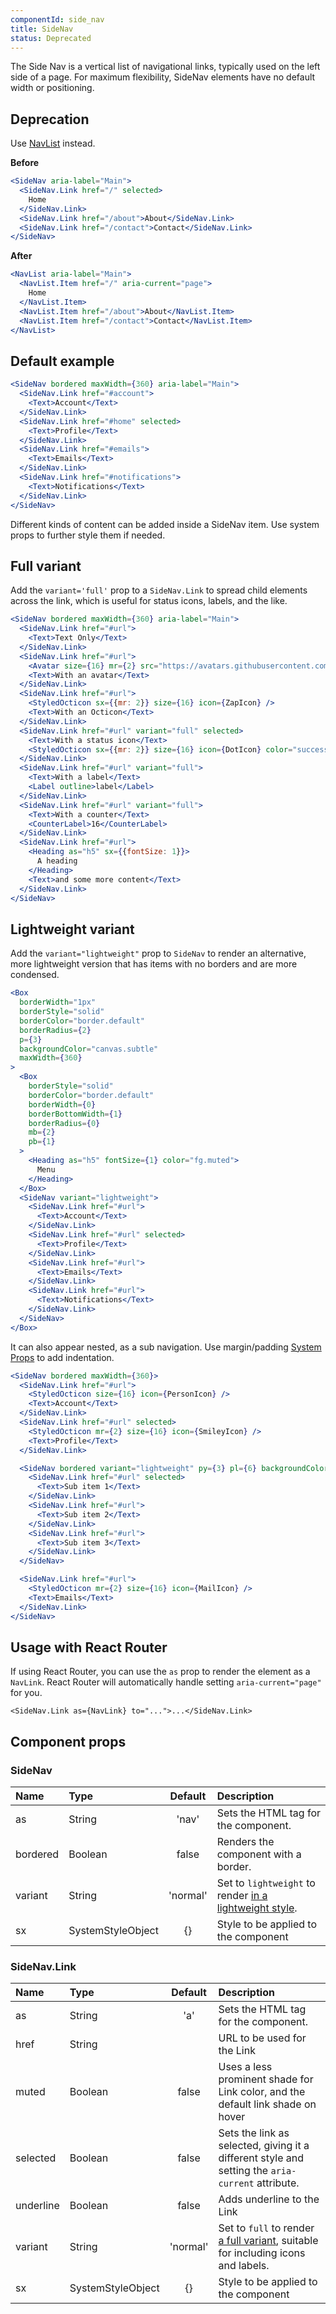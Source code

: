 ```yaml
---
componentId: side_nav
title: SideNav
status: Deprecated
---
```


The Side Nav is a vertical list of navigational links, typically used on the left side of a page. For maximum flexibility, SideNav elements have no default width or positioning.

## Deprecation

Use [NavList](/NavList) instead.

**Before**

```jsx
<SideNav aria-label="Main">
  <SideNav.Link href="/" selected>
    Home
  </SideNav.Link>
  <SideNav.Link href="/about">About</SideNav.Link>
  <SideNav.Link href="/contact">Contact</SideNav.Link>
</SideNav>
```

**After**

```jsx
<NavList aria-label="Main">
  <NavList.Item href="/" aria-current="page">
    Home
  </NavList.Item>
  <NavList.Item href="/about">About</NavList.Item>
  <NavList.Item href="/contact">Contact</NavList.Item>
</NavList>
```

## Default example

```jsx live
<SideNav bordered maxWidth={360} aria-label="Main">
  <SideNav.Link href="#account">
    <Text>Account</Text>
  </SideNav.Link>
  <SideNav.Link href="#home" selected>
    <Text>Profile</Text>
  </SideNav.Link>
  <SideNav.Link href="#emails">
    <Text>Emails</Text>
  </SideNav.Link>
  <SideNav.Link href="#notifications">
    <Text>Notifications</Text>
  </SideNav.Link>
</SideNav>
```

Different kinds of content can be added inside a SideNav item. Use system props to further style them if needed.

## Full variant

Add the `variant='full'` prop to a `SideNav.Link` to spread child elements across the link, which is useful for status icons, labels, and the like.

```jsx live
<SideNav bordered maxWidth={360} aria-label="Main">
  <SideNav.Link href="#url">
    <Text>Text Only</Text>
  </SideNav.Link>
  <SideNav.Link href="#url">
    <Avatar size={16} mr={2} src="https://avatars.githubusercontent.com/hubot?s=32" />
    <Text>With an avatar</Text>
  </SideNav.Link>
  <SideNav.Link href="#url">
    <StyledOcticon sx={{mr: 2}} size={16} icon={ZapIcon} />
    <Text>With an Octicon</Text>
  </SideNav.Link>
  <SideNav.Link href="#url" variant="full" selected>
    <Text>With a status icon</Text>
    <StyledOcticon sx={{mr: 2}} size={16} icon={DotIcon} color="success.fg" />
  </SideNav.Link>
  <SideNav.Link href="#url" variant="full">
    <Text>With a label</Text>
    <Label outline>label</Label>
  </SideNav.Link>
  <SideNav.Link href="#url" variant="full">
    <Text>With a counter</Text>
    <CounterLabel>16</CounterLabel>
  </SideNav.Link>
  <SideNav.Link href="#url">
    <Heading as="h5" sx={{fontSize: 1}}>
      A heading
    </Heading>
    <Text>and some more content</Text>
  </SideNav.Link>
</SideNav>
```

## Lightweight variant

Add the `variant="lightweight"` prop to `SideNav` to render an alternative, more lightweight version that has items with no borders and are more condensed.

```jsx live
<Box
  borderWidth="1px"
  borderStyle="solid"
  borderColor="border.default"
  borderRadius={2}
  p={3}
  backgroundColor="canvas.subtle"
  maxWidth={360}
>
  <Box
    borderStyle="solid"
    borderColor="border.default"
    borderWidth={0}
    borderBottomWidth={1}
    borderRadius={0}
    mb={2}
    pb={1}
  >
    <Heading as="h5" fontSize={1} color="fg.muted">
      Menu
    </Heading>
  </Box>
  <SideNav variant="lightweight">
    <SideNav.Link href="#url">
      <Text>Account</Text>
    </SideNav.Link>
    <SideNav.Link href="#url" selected>
      <Text>Profile</Text>
    </SideNav.Link>
    <SideNav.Link href="#url">
      <Text>Emails</Text>
    </SideNav.Link>
    <SideNav.Link href="#url">
      <Text>Notifications</Text>
    </SideNav.Link>
  </SideNav>
</Box>
```

It can also appear nested, as a sub navigation. Use margin/padding [System Props](/system-props) to add indentation.

```jsx live
<SideNav bordered maxWidth={360}>
  <SideNav.Link href="#url">
    <StyledOcticon size={16} icon={PersonIcon} />
    <Text>Account</Text>
  </SideNav.Link>
  <SideNav.Link href="#url" selected>
    <StyledOcticon mr={2} size={16} icon={SmileyIcon} />
    <Text>Profile</Text>
  </SideNav.Link>

  <SideNav bordered variant="lightweight" py={3} pl={6} backgroundColor="sidenav.selectedBg">
    <SideNav.Link href="#url" selected>
      <Text>Sub item 1</Text>
    </SideNav.Link>
    <SideNav.Link href="#url">
      <Text>Sub item 2</Text>
    </SideNav.Link>
    <SideNav.Link href="#url">
      <Text>Sub item 3</Text>
    </SideNav.Link>
  </SideNav>

  <SideNav.Link href="#url">
    <StyledOcticon mr={2} size={16} icon={MailIcon} />
    <Text>Emails</Text>
  </SideNav.Link>
</SideNav>
```

## Usage with React Router

If using React Router, you can use the `as` prop to render the element as a `NavLink`. React Router will automatically handle setting `aria-current="page"` for you.

```
<SideNav.Link as={NavLink} to="...">...</SideNav.Link>
```

## Component props

### SideNav

| Name     | Type              | Default  | Description                                                                    |
| :------- | :---------------- | :------: | :----------------------------------------------------------------------------- |
| as       | String            |  'nav'   | Sets the HTML tag for the component.                                           |
| bordered | Boolean           |  false   | Renders the component with a border.                                           |
| variant  | String            | 'normal' | Set to `lightweight` to render [in a lightweight style](#lightweight-variant). |
| sx       | SystemStyleObject |    {}    | Style to be applied to the component                                           |

### SideNav.Link

| Name      | Type              | Default  | Description                                                                                       |
| :-------- | :---------------- | :------: | :------------------------------------------------------------------------------------------------ |
| as        | String            |   'a'    | Sets the HTML tag for the component.                                                              |
| href      | String            |          | URL to be used for the Link                                                                       |
| muted     | Boolean           |  false   | Uses a less prominent shade for Link color, and the default link shade on hover                   |
| selected  | Boolean           |  false   | Sets the link as selected, giving it a different style and setting the `aria-current` attribute.  |
| underline | Boolean           |  false   | Adds underline to the Link                                                                        |
| variant   | String            | 'normal' | Set to `full` to render [a full variant](#full-variant), suitable for including icons and labels. |
| sx        | SystemStyleObject |    {}    | Style to be applied to the component                                                              |
